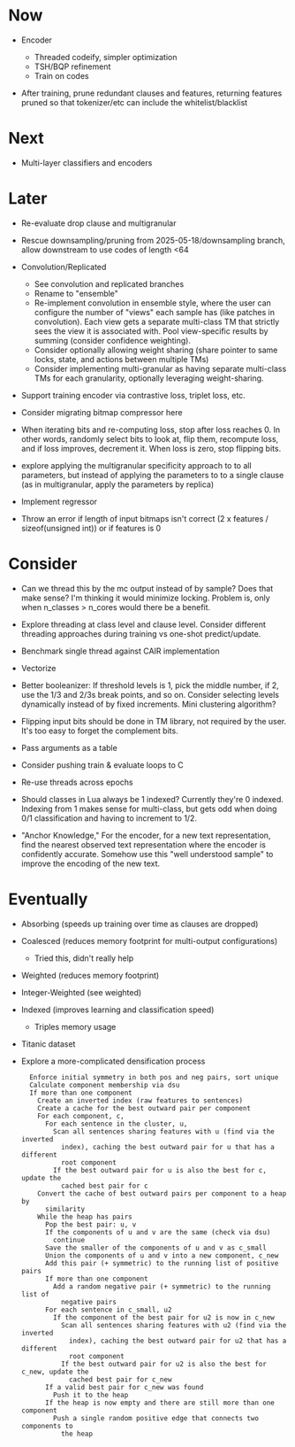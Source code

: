 # Now

- Encoder
    - Threaded codeify, simpler optimization
    - TSH/BQP refinement
    - Train on codes

- After training, prune redundant clauses and features, returning features
  pruned so that tokenizer/etc can include the whitelist/blacklist

# Next

- Multi-layer classifiers and encoders

# Later

- Re-evaluate drop clause and multigranular

- Rescue downsampling/pruning from 2025-05-18/downsampling branch, allow
  downstream to use codes of length <64


- Convolution/Replicated
    - See convolution and replicated branches
    - Rename to "ensemble"
    - Re-implement convolution in ensemble style, where the user can configure
      the number of "views" each sample has (like patches in convolution). Each
      view gets a separate multi-class TM that strictly sees the view it is
      associated with. Pool view-specific results by summing (consider confidence
      weighting).
    - Consider optionally allowing weight sharing (share pointer to same locks,
      state, and actions between multiple TMs)
    - Consider implementing multi-granular as having separate multi-class TMs
      for each granularity, optionally leveraging weight-sharing.

- Support training encoder via contrastive loss, triplet loss, etc.

- Consider migrating bitmap compressor here

- When iterating bits and re-computing loss, stop after loss reaches 0. In other
  words, randomly select bits to look at, flip them, recompute loss, and if loss
  improves, decrement it. When loss is zero, stop flipping bits.

- explore applying the multigranular specificity approach to to all parameters,
  but instead of applying the parameters to to a single clause (as in
  multigranular, apply the parameters by replica)

- Implement regressor

- Throw an error if length of input bitmaps isn't correct (2 x features /
  sizeof(unsigned int)) or if features is 0

# Consider

- Can we thread this by the mc output instead of by sample? Does that make
  sense? I'm thinking it would minimize locking. Problem is, only when
  n_classes > n_cores would there be a benefit.

- Explore threading at class level and clause level. Consider different
  threading approaches during training vs one-shot predict/update.

- Benchmark single thread against CAIR implementation
- Vectorize

- Better booleanizer: If threshold levels is 1, pick the middle number, if 2,
  use the 1/3 and 2/3s break points, and so on. Consider selecting levels
  dynamically instead of by fixed increments. Mini clustering algorithm?

- Flipping input bits should be done in TM library, not required by the user.
  It's too easy to forget the complement bits.

- Pass arguments as a table

- Consider pushing train & evaluate loops to C
- Re-use threads across epochs

- Should classes in Lua always be 1 indexed? Currently they're 0 indexed.
  Indexing from 1 makes sense for multi-class, but gets odd when doing 0/1
  classification and having to increment to 1/2.

- "Anchor Knowledge," For the encoder, for a new text representation, find the
  nearest observed text representation where the encoder is confidently accurate.
  Somehow use this "well understood sample" to improve the encoding of the new
  text.

# Eventually

- Absorbing (speeds up training over time as clauses are dropped)
- Coalesced (reduces memory footprint for multi-output configurations)
    - Tried this, didn't really help
- Weighted (reduces memory footprint)
- Integer-Weighted (see weighted)
- Indexed (improves learning and classification speed)
    - Triples memory usage

- Titanic dataset

- Explore a more-complicated densification process

        Enforce initial symmetry in both pos and neg pairs, sort unique
        Calculate component membership via dsu
        If more than one component
          Create an inverted index (raw features to sentences)
          Create a cache for the best outward pair per component
          For each component, c,
            For each sentence in the cluster, u,
              Scan all sentences sharing features with u (find via the inverted
                index), caching the best outward pair for u that has a different
                root component
              If the best outward pair for u is also the best for c, update the
                cached best pair for c
          Convert the cache of best outward pairs per component to a heap by
            similarity
          While the heap has pairs
            Pop the best pair: u, v
            If the components of u and v are the same (check via dsu)
              continue
            Save the smaller of the components of u and v as c_small
            Union the components of u and v into a new component, c_new
            Add this pair (+ symmetric) to the running list of positive pairs
            If more than one component
              Add a random negative pair (+ symmetric) to the running list of
                negative pairs
            For each sentence in c_small, u2
              If the component of the best pair for u2 is now in c_new
                Scan all sentences sharing features with u2 (find via the inverted
                  index), caching the best outward pair for u2 that has a different
                  root component
                If the best outward pair for u2 is also the best for c_new, update the
                  cached best pair for c_new
            If a valid best pair for c_new was found
              Push it to the heap
            If the heap is now empty and there are still more than one component
              Push a single random positive edge that connects two components to
                the heap

